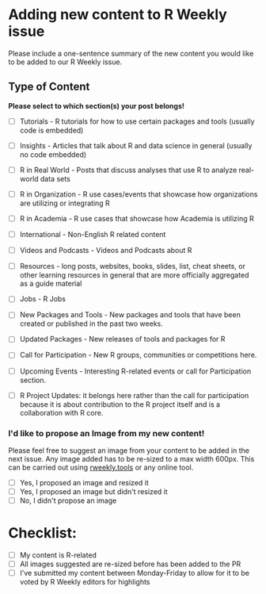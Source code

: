 # Adding new content to R Weekly issue

Please include a one-sentence summary of the new content you would like to be added to our R Weekly issue.

## Type of Content

**Please select to which section(s) your post belongs!**

<!--Please don't add anything to the Highlight section, R Weekly editors vote for the content of this section weekly--> 

- [ ] Tutorials - R tutorials for how to use certain packages and tools (usually code is embedded)
- [ ] Insights - Articles that talk about R and data science in general (usually no code embedded)
- [ ] R in Real World - Posts that discuss analyses that use R to analyze real-world data sets
- [ ] R in Organization - R use cases/events that showcase how organizations are utilizing or integrating R
- [ ] R in Academia - R use cases that showcase how Academia is utilizing R
- [ ] International - Non-English R related content
- [ ] Videos and Podcasts - Videos and Podcasts about R
- [ ] Resources - long posts, websites, books, slides, list, cheat sheets, or other learning resources in general that are more officially aggregated as a guide material
- [ ] Jobs - R Jobs
- [ ] New Packages and Tools - New packages and tools that have been created or published in the past two weeks.
- [ ] Updated Packages - New releases of tools and packages for R
- [ ] Call for Participation - New R groups, communities or competitions here. 
- [ ] Upcoming Events - Interesting R-related events or call for Participation section.
- [ ] R Project Updates: it belongs here rather than the call for participation because it is about contribution to the R project itself and is a collaboration with R core.


### I'd like to propose an Image from my new content!

<!--Although you are very welcome to suggest an image, please bear in mind that images are added and changed by the editor in charge of the issue so we can't guarantee that your image will be added--> 

Please feel free to suggest an image from your content to be added in the next issue. Any image added has to be re-sized to a max width 600px. This can be carried out using [rweekly.tools](https://github.com/rweekly/rweekly.tools) or any online tool.

- [ ] Yes, I proposed an image and resized it
- [ ] Yes, I proposed an image but didn't resized it
- [ ] No, I didn't propose an image

# Checklist:

- [ ] My content is R-related 
- [ ] All images suggested are re-sized before has been added to the PR
- [ ] I've submitted my content between Monday-Friday to allow for it to be voted by R Weekly editors for highlights
